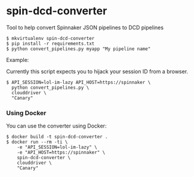 # spin-dcd-converter

Tool to help convert Spinnaker JSON pipelines to DCD pipelines

```
$ mkvirtualenv spin-dcd-converter
$ pip install -r requirements.txt
$ python convert_pipelines.py myapp "My pipeline name"
```

Example:

Currently this script expects you to hijack your session ID from
a browser.

```
$ API_SESSION=lol-im-lazy API_HOST=https://spinnaker \
  python convert_pipelines.py \
  clouddriver \
  "Canary"
```

### Using Docker

You can use the converter using Docker:

```
$ docker build -t spin-dcd-converter .
$ docker run --rm -ti \
	-e "API_SESSION=lol-im-lazy" \
	-e "API_HOST=https://spinnaker" \
	spin-dcd-converter \
	clouddriver \
	"Canary"
```
